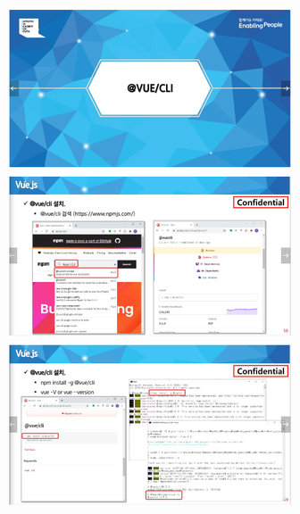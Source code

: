 ![image-20210112135233578](@VUE-CLI.assets/image-20210112135233578.png)

![image-20210112135239696](@VUE-CLI.assets/image-20210112135239696.png)

![image-20210112135245810](@VUE-CLI.assets/image-20210112135245810.png)